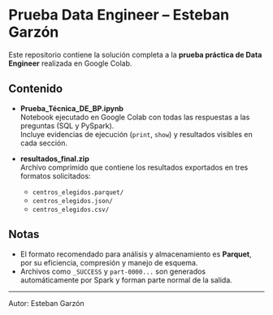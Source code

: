 # Prueba Data Engineer – Esteban Garzón

Este repositorio contiene la solución completa a la **prueba práctica de Data Engineer** realizada en Google Colab.

## Contenido

- **Prueba_Técnica_DE_BP.ipynb**  
  Notebook ejecutado en Google Colab con todas las respuestas a las preguntas (SQL y PySpark).  
  Incluye evidencias de ejecución (`print`, `show`) y resultados visibles en cada sección.  

- **resultados_final.zip**  
  Archivo comprimido que contiene los resultados exportados en tres formatos solicitados:  
  - `centros_elegidos.parquet/`  
  - `centros_elegidos.json/`  
  - `centros_elegidos.csv/`  

## Notas
- El formato recomendado para análisis y almacenamiento es **Parquet**, por su eficiencia, compresión y manejo de esquema.  
- Archivos como `_SUCCESS` y `part-0000...` son generados automáticamente por Spark y forman parte normal de la salida.  

---
Autor: Esteban Garzón
